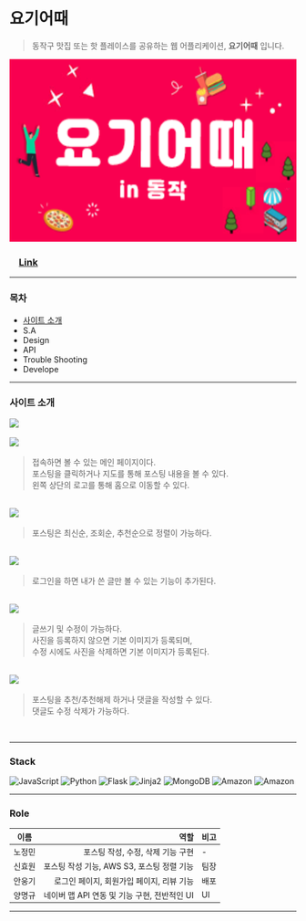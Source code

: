 # 요기어때
> 동작구 맛집 또는 핫 플레이스를 공유하는 웹 어플리케이션, **요기어때** 입니다.

<img src="/yogi-eoddae-thumbnail.png" width="560px" height="320px" alt="Yogi-Eoddae"></img><br/>

###  [Link](http://nunggi.shop/)
---

### 목차
- [사이트 소개](#사이트-소개)  
- S.A  
- Design
- API
- Trouble Shooting
- Develope

----

### 사이트 소개

<p align="cencter">
<img src="https://user-images.githubusercontent.com/48724199/178913025-3be998ac-2020-4e5c-a992-1e3136e783fe.gif">
</p>

<img src="https://user-images.githubusercontent.com/48724199/178924383-84775d7a-8f36-4944-a5a2-eed623d05215.gif">

> 접속하면 볼 수 있는 메인 페이지이다.  
> 포스팅을 클릭하거나 지도를 통해 포스팅 내용을 볼 수 있다.  
> 왼쪽 상단의 로고를 통해 홈으로 이동할 수 있다.  
<br/>

<img src="https://user-images.githubusercontent.com/48724199/178917473-337eb2bb-867e-4501-bee7-8fa6ad30284d.png">

> 포스팅은 최신순, 조회순, 추천순으로 정렬이 가능하다.  
<br/>

<img src="https://user-images.githubusercontent.com/48724199/178932045-8f0ee607-86c4-4030-af75-6c69d58ef3b4.gif">

> 로그인을 하면 내가 쓴 글만 볼 수 있는 기능이 추가된다.  
<br/>

<img src="https://user-images.githubusercontent.com/48724199/178938224-fcd27701-8056-49df-9a5f-09c138dd52d2.gif">

>  글쓰기 및 수정이 가능하다.  
> 사진을 등록하지 않으면 기본 이미지가 등록되며,  
> 수정 시에도 사진을 삭제하면 기본 이미지가 등록된다.  
<br/>

<img src="https://user-images.githubusercontent.com/48724199/178939484-aaaeddcb-63a9-45c1-b71e-6ef228269daa.gif">

> 포스팅을 추천/추천해제 하거나 댓글을 작성할 수 있다.  
> 댓글도 수정 삭제가 가능하다.  
<br/>

---------------
<!-- Stack -->

### Stack

![JavaScript](https://img.shields.io/badge/-JavaScript-%23F7DF1C?style=for-the-badge&logo=javascript&logoColor=000000&labelColor=%23F7DF1C&color=%23FFCE5A)
![Python](https://img.shields.io/badge/-Python-007ACC?style=for-the-badge&logo=Python&color=white)
![Flask](https://img.shields.io/badge/-Flask-007ACC?style=for-the-badge&logo=Flask)
![Jinja2](https://img.shields.io/badge/-Jinja2-F05032?style=for-the-badge&logo=Jinja&logoColor=ffffff)
![MongoDB](https://img.shields.io/badge/-MongoDB-43853d?style=for-the-badge&logo=MongoDB&logoColor=white)
![Amazon](https://img.shields.io/badge/-AWS_EC2-232F3E?style=for-the-badge&logo=Amazon-aws&logoColor=white)
![Amazon](https://img.shields.io/badge/-AWS_S3-232F3E?style=for-the-badge&logo=Amazon-aws&logoColor=white)

---

<!-- Role -->

### Role

|  이름  |                               역할 | 비고         |
| :----: | ---------------------------------: | :----------- |
| 노정민 | 포스팅 작성, 수정, 삭제 기능 구현 |     -     |
| 신효원 | 포스팅 작성 기능, AWS S3, 포스팅 정렬 기능 | 팀장 |
| 안웅기 |  로그인 페이지, 회원가입 페이지, 리뷰 기능 |    배포      |
| 양명규 |   네이버 맵 API 연동 및 기능 구현, 전반적인 UI | UI           |

---
